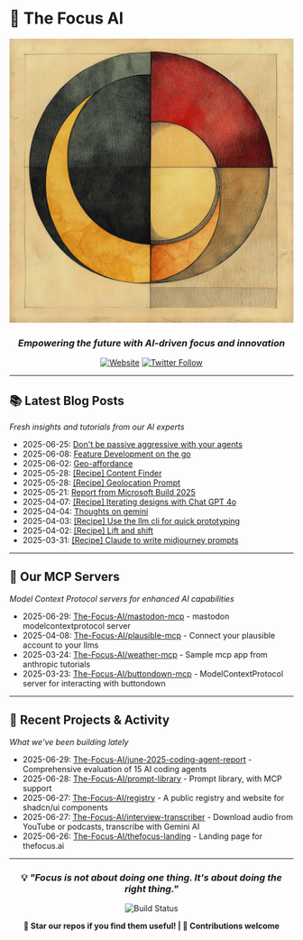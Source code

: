# 🎯 The Focus AI

<div align="center">

![logo](../img/thefocusai.png)

### *Empowering the future with AI-driven focus and innovation*

[![Website](https://img.shields.io/badge/Website-thefocus.ai-blue?style=for-the-badge)](https://thefocus.ai)
[![Twitter Follow](https://img.shields.io/badge/Follow-@TheFocusAI-1DA1F2?style=for-the-badge&logo=twitter)](https://twitter.com/TheFocusAI)

</div>

---

## 📚 Latest Blog Posts

*Fresh insights and tutorials from our AI experts*

 - 2025-06-25: [Don't be passive aggressive with your agents](https://thefocus.ai/posts/dont-be-passive-aggressive/)
 - 2025-06-08: [Feature Development on the go](https://thefocus.ai/posts/feature-development-on-the-go/)
 - 2025-06-02: [Geo-affordance](https://thefocus.ai/posts/geo-affordance/)
 - 2025-05-28: [[Recipe] Content Finder](https://thefocus.ai/recipes/content-finder/)
 - 2025-05-28: [[Recipe] Geolocation Prompt](https://thefocus.ai/recipes/geolocation-prompt/)
 - 2025-05-21: [Report from Microsoft Build 2025](https://thefocus.ai/posts/microsoft-build-2025/)
 - 2025-04-07: [[Recipe] Iterating designs with Chat GPT 4o](https://thefocus.ai/recipes/iterating-designs-with-chatgpt4o/)
 - 2025-04-04: [Thoughts on gemini](https://thefocus.ai/posts/thoughts-on-gemini/)
 - 2025-04-03: [[Recipe] Use the llm cli for quick prototyping](https://thefocus.ai/recipes/llm-for-quick-prototyping/)
 - 2025-04-02: [[Recipe] Lift and shift](https://thefocus.ai/recipes/lift-and-shift/)
 - 2025-03-31: [[Recipe] Claude to write midjourney prompts](https://thefocus.ai/recipes/using-claude-to-write-midjourney-prompts/)

---

## 🔧 Our MCP Servers

*Model Context Protocol servers for enhanced AI capabilities*

- 2025-06-29: [The-Focus-AI/mastodon-mcp](https://github.com/The-Focus-AI/mastodon-mcp) - mastodon modelcontextprotocol server
- 2025-04-08: [The-Focus-AI/plausible-mcp](https://github.com/The-Focus-AI/plausible-mcp) - Connect your plausible account to your llms
- 2025-03-24: [The-Focus-AI/weather-mcp](https://github.com/The-Focus-AI/weather-mcp) - Sample mcp app from anthropic tutorials
- 2025-03-23: [The-Focus-AI/buttondown-mcp](https://github.com/The-Focus-AI/buttondown-mcp) - ModelContextProtocol server for interacting with buttondown


---

## 🚀 Recent Projects & Activity

*What we've been building lately*

- 2025-06-29: [The-Focus-AI/june-2025-coding-agent-report](https://github.com/The-Focus-AI/june-2025-coding-agent-report) - Comprehensive evaluation of 15 AI coding agents
- 2025-06-28: [The-Focus-AI/prompt-library](https://github.com/The-Focus-AI/prompt-library) - Prompt library, with MCP support
- 2025-06-27: [The-Focus-AI/registry](https://github.com/The-Focus-AI/registry) - A public registry and website for shadcn/ui components
- 2025-06-27: [The-Focus-AI/interview-transcriber](https://github.com/The-Focus-AI/interview-transcriber) - Download audio from YouTube or podcasts, transcribe with Gemini AI
- 2025-06-26: [The-Focus-AI/thefocus-landing](https://github.com/The-Focus-AI/thefocus-landing) - Landing page for thefocus.ai


---

<div align="center">

### 💡 *"Focus is not about doing one thing. It's about doing the right thing."*

![Build Status](https://github.com/The-Focus-AI/.github/actions/workflows/build.yml/badge.svg)

**🌟 Star our repos if you find them useful! | 🤝 Contributions welcome**

</div>
